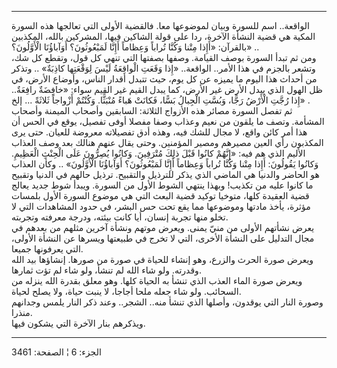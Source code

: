 ------------------------------------------------------------------------

الواقعة.. اسم للسورة وبيان لموضوعها معا. فالقضية الأولى التي تعالجها هذه
السورة المكية هي قضية النشأة الآخرة، ردا على قولة الشاكين فيها، المشركين
بالله، المكذبين بالقرآن: «أَإِذا مِتْنا وَكُنَّا تُراباً وَعِظاماً أَإِنَّا لَمَبْعُوثُونَ؟
أَوَآباؤُنَا الْأَوَّلُونَ؟» ..  
ومن ثم تبدأ السورة بوصف القيامة. وصفها بصفتها التي تنهي كل قول، وتقطع كل
شك، وتشعر بالجزم في هذا الأمر.. الواقعة.. «إِذا وَقَعَتِ الْواقِعَةُ لَيْسَ لِوَقْعَتِها
كاذِبَةٌ» .. وتذكر من أحداث هذا اليوم ما يميزه عن كل يوم، حيث تتبدل أقدار
الناس، وأوضاع الأرض، في ظل الهول الذي يبدل الأرض غير الأرض، كما يبدل
القيم غير القيم سواء: «خافِضَةٌ رافِعَةٌ.. إِذا رُجَّتِ الْأَرْضُ رَجًّا، وَبُسَّتِ الْجِبالُ بَسًّا،
فَكانَتْ هَباءً مُنْبَثًّا. وَكُنْتُمْ أَزْواجاً ثَلاثَةً ... إلخ» .  
ثم تفصل السورة مصائر هذه الأزواج الثلاثة: السابقين وأصحاب الميمنة وأصحاب
المشأمة. وتصف ما يلقون من نعيم وعذاب وصفا مفصلا أوفى تفصيل، يوقع في الحس
أن هذا أمر كائن واقع، لا مجال للشك فيه، وهذه أدق تفصيلاته معروضة للعيان.
حتى يرى المكذبون رأي العين مصيرهم ومصير المؤمنين. وحتى يقال عنهم هنالك
بعد وصف العذاب الأليم الذي هم فيه: «إِنَّهُمْ كانُوا قَبْلَ ذلِكَ مُتْرَفِينَ. وَكانُوا
يُصِرُّونَ عَلَى الْحِنْثِ الْعَظِيمِ. وَكانُوا يَقُولُونَ: أَإِذا مِتْنا وَكُنَّا تُراباً وَعِظاماً أَإِنَّا
لَمَبْعُوثُونَ؟ أَوَآباؤُنَا الْأَوَّلُونَ» .. وكأن العذاب هو الحاضر والدنيا هي الماضي
الذي يذكر للترذيل والتقبيح. ترذيل حالهم في الدنيا وتقبيح ما كانوا عليه
من تكذيب! وبهذا ينتهي الشوط الأول من السورة. ويبدأ شوط جديد يعالج قضية
العقيدة كلها، متوخيا توكيد قضية البعث التي هي موضوع السورة الأول بلمسات
مؤثرة، يأخذ مادتها وموضوعها مما يقع تحت حس البشر، في حدود المشاهدات التي
لا تخلو منها تجربة إنسان، أيا كانت بيئته، ودرجة معرفته وتجربته.  
يعرض نشأتهم الأولى من منيّ يمنى. ويعرض موتهم ونشأة آخرين مثلهم من بعدهم
في مجال التدليل على النشأة الأخرى، التي لا تخرج في طبيعتها ويسرها عن
النشأة الأولى، التي يعرفونها جميعا.  
ويعرض صورة الحرث والزرع، وهو إنشاء للحياة في صورة من صورها. إنشاؤها بيد
الله وقدرته. ولو شاء الله لم تنشأ، ولو شاء لم تؤت ثمارها.  
ويعرض صورة الماء العذب الذي تنشأ به الحياة كلها. وهو معلق بقدرة الله
ينزله من السحائب. ولو شاء جعله ملحا أجاجا، لا ينبت حياة، ولا يصلح
لحياة.  
وصورة النار التي يوقدون، وأصلها الذي تنشأ منه.. الشجر.. وعند ذكر النار
يلمس وجدانهم منذرا.  
ويذكرهم بنار الآخرة التي يشكون فيها.

------------------------------------------------------------------------

الجزء: 6 ¦ الصفحة: 3461
